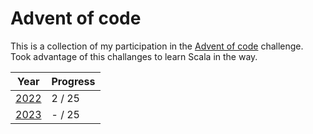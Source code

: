# Advent of code
This is a collection of my participation in the [Advent of code](https://adventofcode.com/) challenge. Took advantage of this challanges to learn Scala in the way.

| Year                                   | Progress |
|----------------------------------------|----------|
| [2022](https://adventofcode.com/2022/) | 2 / 25   |
| [2023](https://adventofcode.com/2023/) | - / 25   |
